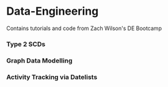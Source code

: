 # Data-Engineering
Contains tutorials and code from Zach Wilson's DE Bootcamp


### Type 2 SCDs

### Graph Data Modelling

### Activity Tracking via Datelists